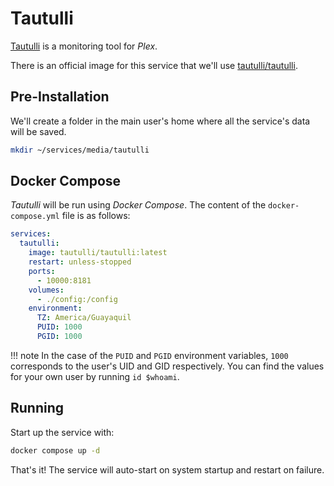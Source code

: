 # Tautulli

[Tautulli](https://tautulli.com/) is a monitoring tool for *Plex*.

There is an official image for this service that we'll use [tautulli/tautulli](https://hub.docker.com/r/tautulli/tautulli).

## Pre-Installation

We'll create a folder in the main user's home where all the service's data will be saved.

```bash
mkdir ~/services/media/tautulli
```

## Docker Compose

*Tautulli* will be run using *Docker Compose*. The content of the `docker-compose.yml` file is as follows:

```yaml
services:
  tautulli:
    image: tautulli/tautulli:latest
    restart: unless-stopped
    ports:
      - 10000:8181
    volumes:
      - ./config:/config
    environment:
      TZ: America/Guayaquil
      PUID: 1000
      PGID: 1000
```

!!! note
    In the case of the `PUID` and `PGID` environment variables, `1000` corresponds to the user's UID and GID respectively. You can find the values for your own user by running `id $whoami`.

## Running

Start up the service with:

```bash
docker compose up -d
```

That's it! The service will auto-start on system startup and restart on failure.
